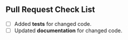 ## Pull Request Check List

<!--
This is just a reminder about the most common mistakes. Please make sure that you tick all *appropriate* boxes.  But please read our [contribution guide](https://python-poetry.org/docs/contributing/) at least once, it will save you unnecessary review cycles!
-->

- [ ] Added **tests** for changed code.
- [ ] Updated **documentation** for changed code.

<!--
**Note**: If your Pull Request introduces a new feature or changes the current behavior, it should be based
on the `develop` branch. If it's a bug fix or only a documentation update, it should be based on the `master` branch.

If you have *any* questions to *any* of the points above, just **submit and ask**!  This checklist is here to *help* you, not to deter you from contributing!
-->
